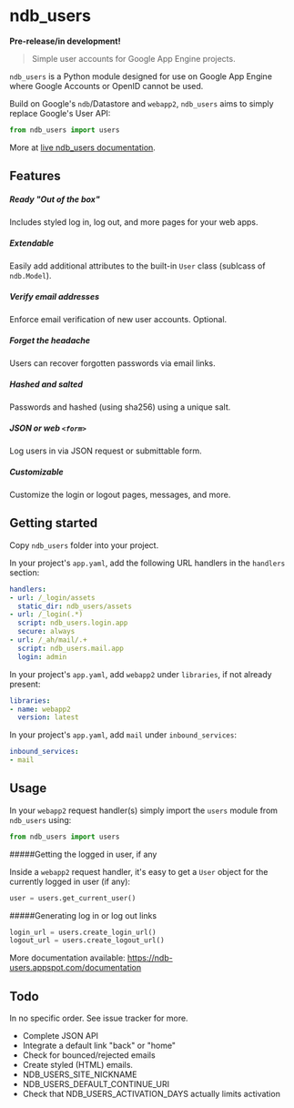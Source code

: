 ndb_users
=========

__Pre-release/in development!__

> Simple user accounts for Google App Engine projects.

`ndb_users` is a Python module designed for use on Google App Engine where Google Accounts or OpenID cannot be used.

Build on Google's `ndb`/Datastore and `webapp2`, `ndb_users` aims to simply replace Google's User API:

```python
from ndb_users import users
```

More at [live ndb_users documentation](https://ndb-users.appspot.com/documentation).

## Features

##### Ready "Out of the box"
Includes styled log in, log out, and more pages for your web apps.

##### Extendable
Easily add additional attributes to the built-in `User` class (sublcass of `ndb.Model`).

##### Verify email addresses
Enforce email verification of new user accounts. Optional.

##### Forget the headache
Users can recover forgotten passwords via email links.

##### Hashed and salted
Passwords and hashed (using sha256) using a unique salt.

##### JSON or web `<form>`
Log users in via JSON request or submittable form.

##### Customizable
Customize the login or logout pages, messages, and more.

## Getting started

Copy `ndb_users` folder into your project.

In your project's `app.yaml`, add the following URL handlers in the `handlers` section:

```yaml
handlers:
- url: /_login/assets
  static_dir: ndb_users/assets
- url: /_login(.*)
  script: ndb_users.login.app
  secure: always
- url: /_ah/mail/.+
  script: ndb_users.mail.app
  login: admin
```

In your project's `app.yaml`, add `webapp2` under `libraries`, if not already present:

```yaml
libraries:
- name: webapp2
  version: latest
```

In your project's `app.yaml`, add `mail` under `inbound_services`:

```yaml
inbound_services:
- mail
```

## Usage

In your `webapp2` request handler(s) simply import the `users` module from `ndb_users` using:

```python
from ndb_users import users
```

#####Getting the logged in user, if any

Inside a `webapp2` request handler, it's easy to get a `User` object for the currently logged in user (if any):

```python
user = users.get_current_user()
```

#####Generating log in or log out links

```python
login_url = users.create_login_url()
logout_url = users.create_logout_url()
```

More documentation available: https://ndb-users.appspot.com/documentation

## Todo

In no specific order. See issue tracker for more.
 - Complete JSON API
 - Integrate a default link "back" or "home"
 - Check for bounced/rejected emails
 - Create styled (HTML) emails.
 - NDB_USERS_SITE_NICKNAME
 - NDB_USERS_DEFAULT_CONTINUE_URI
 - Check that NDB_USERS_ACTIVATION_DAYS actually limits activation
